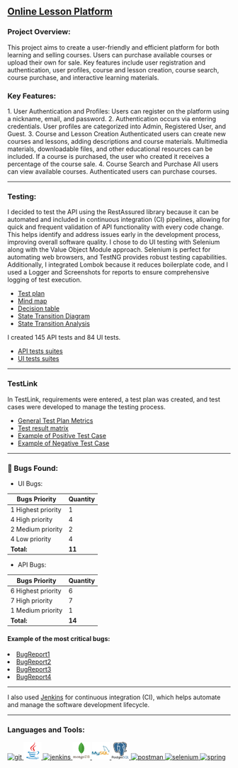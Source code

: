 ## [Online Lesson Platform](https://online-lessons-isgbl.ondigitalocean.app/#/)

<h3>Project Overview:</h3>
This project aims to create a user-friendly and efficient platform for both learning and selling courses. Users can purchase available courses or upload their own for sale. 
Key features include user registration and authentication, user profiles, course and lesson creation, course search, course purchase, and interactive learning materials.

<h3>Key Features:</h3>
1. User Authentication and Profiles:
Users can register on the platform using a nickname, email, and password.
2. Authentication occurs via entering credentials.
User profiles are categorized into Admin, Registered User, and Guest.
3. Course and Lesson Creation
Authenticated users can create new courses and lessons, adding descriptions and course materials.
Multimedia materials, downloadable files, and other educational resources can be included.
If a course is purchased, the user who created it receives a percentage of the course sale.
4. Course Search and Purchase
All users can view available courses.
Authenticated users can purchase courses.

---

<h3>Testing:</h3>
I decided to test the API using the RestAssured library because it can be automated and included in continuous integration (CI) pipelines, allowing for quick and frequent validation of API functionality with every code change. This helps identify and address issues early in the development process, improving overall software quality.
I chose to do UI testing with Selenium along with the Value Object Module approach. Selenium is perfect for automating web browsers, and TestNG provides robust testing capabilities. Additionally, I integrated Lombok because it reduces boilerplate code, and I used a Logger and Screenshots for reports to ensure comprehensive logging of test execution.


<ul>
  <li><a href="https://docs.google.com/document/d/1EMd2ddNjRm1-IBK_kJ-7-L0MKCk5d89pSazEED2Zwpo/edit" target="_blank">Test plan</a></li>
  <li><a href="https://drive.mindmup.com/map/1tVoHbt4kEinCuAX-t31Nyrd_RCJXcowA" target="_blank">Mind map</a></li>
  <li><a href="https://docs.google.com/spreadsheets/d/16isSIZwTCewDa6AofON1k2LK6I9sBLj8KcSNO0Db36g/edit#gid=0" target="_blank">Decision table</a></li>
  <li><a href="https://docs.google.com/spreadsheets/d/1AeaZ7UqhTECI3YJkomPDHCYZVAxc9r1kW0b3JP9bUf0/edit#gid=0" target="_blank">State Transition Diagram</a></li>
  <li><a href="https://docs.google.com/spreadsheets/d/1AeaZ7UqhTECI3YJkomPDHCYZVAxc9r1kW0b3JP9bUf0/edit#gid=0" target="_blank">State Transition Analysis</a></li>
</ul>

I created 145 API tests and 84 UI tests.

<ul>
  <li><a href="https://github.com/babaianv/Online_lessons_platformQA/tree/main/src/test/java/com/learn/RAtests" target="_blank">API tests suites</a></li> 
  <li><a href="https://github.com/babaianv/Online_lessons_platformQA/tree/main/src/test/java/com/learn/UItests" target="_blank">UI tests suites</a></li> 
</ul>

---
<h3>TestLink</h3>

In TestLink, requirements were entered, a test plan was created, and test cases were developed to manage the testing process.
<ul>
  <li><a href="https://docs.google.com/spreadsheets/d/1Iv8FBbw5Wq2YfuaBKhIHxDvuJNV0Ul1Z/edit?usp=drive_web&ouid=104174358876654605216&rtpof=true" target="_blank">General Test Plan Metrics</a></li>
  <li><a href="https://docs.google.com/spreadsheets/d/1RhG0RcqCOEtva9K5xUKhKp3Vb_kdc7Wk/edit#gid=2089969486" target="_blank">Test result matrix</a></li>
  <li><a href="https://drive.google.com/drive/folders/1cU6qs00lWLdul23_okeyLs7D1V1DwrhE" target="_blank">Example of Positive Test Case</a></li> 
  <li><a href="https://drive.google.com/drive/folders/1cU6qs00lWLdul23_okeyLs7D1V1DwrhE" target="_blank">Example of Negative Test Case</a></li> 
</ul>

---

<h3>🐞 Bugs Found:</h3>


- UI Bugs:

| Bugs Priority | Quantity |
|---------------|----------|
| 1 Highest priority | 1 |
| 4 High priority | 4 |
| 2 Medium priority | 2 |
| 4 Low priority | 4 |
| **Total:** | **11** |

- API Bugs:

| Bugs Priority | Quantity |
|---------------|----------|
| 6 Highest priority | 6 |
| 7 High priority | 7 |
| 1 Medium priority | 1 |
| **Total:** | **14** |




<h4>Example of the most critical bugs:</h4>

<li><a href="https://docs.google.com/document/d/1dkZYJfzcpUM4JS2xhz1ewOdtzwRM02fo/edit?usp=drive_web&ouid=104174358876654605216&rtpof=true" target="_blank">BugReport1</a></li>
<li><a href="https://docs.google.com/document/d/1eib11vEczoafVOwQo7lnEwIJE4SsDLHA/edit?usp=drive_web&ouid=104174358876654605216&rtpof=true" target="_blank">BugReport2</a></li>
<li><a href="https://docs.google.com/document/d/1xgkN6N89_5wEzFaKO8XIOpmsOr0tNFM_/edit?usp=drive_web&ouid=104174358876654605216&rtpof=true" target="_blank">BugReport3</a></li>
<li><a href="https://docs.google.com/document/d/1dkZYJfzcpUM4JS2xhz1ewOdtzwRM02fo/edit?usp=drive_web&ouid=104174358876654605216&rtpof=true" target="_blank">BugReport4</a></li>

---

I also used [Jenkins](https://drive.google.com/file/d/1cFxItZW8l65Os2WKmstv1-zLYYRWFnkY/view?usp=sharing) for continuous integration (CI), which helps automate and manage the software development lifecycle.

---

<h3 align="left">Languages and Tools:</h3>
<p align="left"> <a href="https://git-scm.com/" target="_blank" rel="noreferrer"> <img src="https://www.vectorlogo.zone/logos/git-scm/git-scm-icon.svg" alt="git" width="40" height="40"/> </a> <a href="https://www.java.com" target="_blank" rel="noreferrer"> <img src="https://raw.githubusercontent.com/devicons/devicon/master/icons/java/java-original.svg" alt="java" width="40" height="40"/> </a> <a href="https://www.jenkins.io" target="_blank" rel="noreferrer"> <img src="https://www.vectorlogo.zone/logos/jenkins/jenkins-icon.svg" alt="jenkins" width="40" height="40"/> </a> <a href="https://www.mongodb.com/" target="_blank" rel="noreferrer"> <img src="https://raw.githubusercontent.com/devicons/devicon/master/icons/mongodb/mongodb-original-wordmark.svg" alt="mongodb" width="40" height="40"/> </a> <a href="https://www.mysql.com/" target="_blank" rel="noreferrer"> <img src="https://raw.githubusercontent.com/devicons/devicon/master/icons/mysql/mysql-original-wordmark.svg" alt="mysql" width="40" height="40"/> </a> <a href="https://www.postgresql.org" target="_blank" rel="noreferrer"> <img src="https://raw.githubusercontent.com/devicons/devicon/master/icons/postgresql/postgresql-original-wordmark.svg" alt="postgresql" width="40" height="40"/> </a> <a href="https://postman.com" target="_blank" rel="noreferrer"> <img src="https://www.vectorlogo.zone/logos/getpostman/getpostman-icon.svg" alt="postman" width="40" height="40"/> </a> <a href="https://www.selenium.dev" target="_blank" rel="noreferrer"> <img src="https://raw.githubusercontent.com/detain/svg-logos/780f25886640cef088af994181646db2f6b1a3f8/svg/selenium-logo.svg" alt="selenium" width="40" height="40"/> </a> <a href="https://spring.io/" target="_blank" rel="noreferrer"> <img src="https://www.vectorlogo.zone/logos/springio/springio-icon.svg" alt="spring" width="40" height="40"/> </a> </p>

